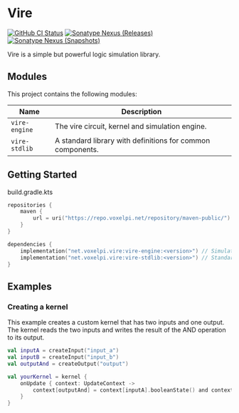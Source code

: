 # Vire

[![GitHub CI Status](https://img.shields.io/github/actions/workflow/status/voxelpi/vire/ci.yml?branch=main&label=CI&style=for-the-badge)]()
[![Sonatype Nexus (Releases)](https://img.shields.io/nexus/r/net.voxelpi.vire/vire-engine?server=https%3A%2F%2Frepo.voxelpi.net&nexusVersion=3&style=for-the-badge&label=stable&color=blue)]()
[![Sonatype Nexus (Snapshots)](https://img.shields.io/nexus/s/net.voxelpi.vire/vire-engine?server=https%3A%2F%2Frepo.voxelpi.net&nexusVersion=3&style=for-the-badge&label=dev)]()

Vire is a simple but powerful logic simulation library.

## Modules

This project contains the following modules:

| Name          | Description                                                |
|---------------|------------------------------------------------------------|
| `vire-engine` | The vire circuit, kernel and simulation engine.            |
| `vire-stdlib` | A standard library with definitions for common components. |

## Getting Started

build.gradle.kts

```kotlin
repositories {
    maven {
        url = uri("https://repo.voxelpi.net/repository/maven-public/")
    }
}

dependencies {
    implementation("net.voxelpi.vire:vire-engine:<version>") // Simulation engine
    implementation("net.voxelpi.vire:vire-stdlib:<version>") // Standard library
}
```
## Examples

### Creating a kernel

This example creates a custom kernel that has two inputs and one output.
The kernel reads the two inputs and writes the result of the AND operation to its output.

```kotlin
val inputA = createInput("input_a")
val inputB = createInput("input_b")
val outputAnd = createOutput("output")

val yourKernel = kernel {
    onUpdate { context: UpdateContext ->
        context[outputAnd] = context[inputA].booleanState() and context[inputB].booleanState()
    }
}
```
